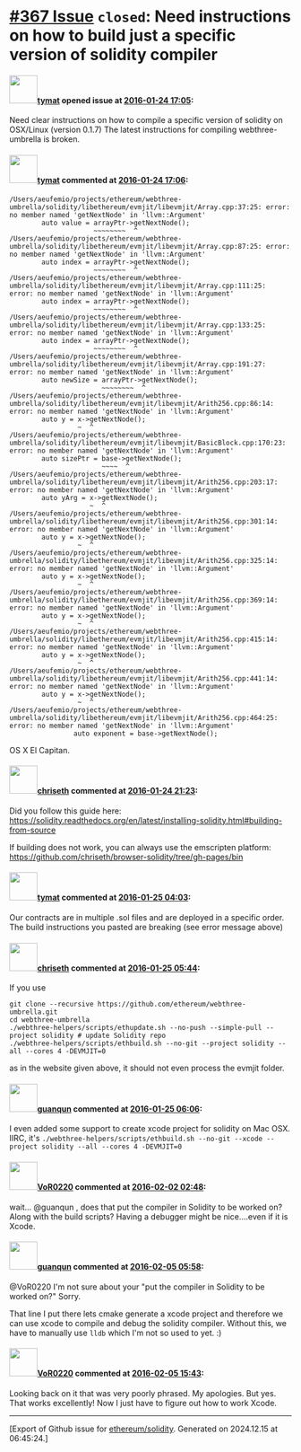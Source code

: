# [\#367 Issue](https://github.com/ethereum/solidity/issues/367) `closed`: Need instructions on how to build just a specific version of solidity compiler

#### <img src="https://avatars.githubusercontent.com/u/849457?u=adbf703b6ca812fb2ef80d46bbb446af7d084072&v=4" width="50">[tymat](https://github.com/tymat) opened issue at [2016-01-24 17:05](https://github.com/ethereum/solidity/issues/367):

Need clear instructions on how to compile a specific version of solidity on OSX/Linux  (version 0.1.7)  The latest instructions for compiling webthree-umbrella is broken.


#### <img src="https://avatars.githubusercontent.com/u/849457?u=adbf703b6ca812fb2ef80d46bbb446af7d084072&v=4" width="50">[tymat](https://github.com/tymat) commented at [2016-01-24 17:06](https://github.com/ethereum/solidity/issues/367#issuecomment-174319745):

```
/Users/aeufemio/projects/ethereum/webthree-umbrella/solidity/libethereum/evmjit/libevmjit/Array.cpp:37:25: error: no member named 'getNextNode' in 'llvm::Argument'
        auto value = arrayPtr->getNextNode();
                     ~~~~~~~~  ^
/Users/aeufemio/projects/ethereum/webthree-umbrella/solidity/libethereum/evmjit/libevmjit/Array.cpp:87:25: error: no member named 'getNextNode' in 'llvm::Argument'
        auto index = arrayPtr->getNextNode();
                     ~~~~~~~~  ^
/Users/aeufemio/projects/ethereum/webthree-umbrella/solidity/libethereum/evmjit/libevmjit/Array.cpp:111:25: error: no member named 'getNextNode' in 'llvm::Argument'
        auto index = arrayPtr->getNextNode();
                     ~~~~~~~~  ^
/Users/aeufemio/projects/ethereum/webthree-umbrella/solidity/libethereum/evmjit/libevmjit/Array.cpp:133:25: error: no member named 'getNextNode' in 'llvm::Argument'
        auto index = arrayPtr->getNextNode();
                     ~~~~~~~~  ^
/Users/aeufemio/projects/ethereum/webthree-umbrella/solidity/libethereum/evmjit/libevmjit/Array.cpp:191:27: error: no member named 'getNextNode' in 'llvm::Argument'
        auto newSize = arrayPtr->getNextNode();
                       ~~~~~~~~  ^
/Users/aeufemio/projects/ethereum/webthree-umbrella/solidity/libethereum/evmjit/libevmjit/Arith256.cpp:86:14: error: no member named 'getNextNode' in 'llvm::Argument'
        auto y = x->getNextNode();
                 ~  ^
/Users/aeufemio/projects/ethereum/webthree-umbrella/solidity/libethereum/evmjit/libevmjit/BasicBlock.cpp:170:23: error: no member named 'getNextNode' in 'llvm::Argument'
        auto sizePtr = base->getNextNode();
                       ~~~~  ^
/Users/aeufemio/projects/ethereum/webthree-umbrella/solidity/libethereum/evmjit/libevmjit/Arith256.cpp:203:17: error: no member named 'getNextNode' in 'llvm::Argument'
        auto yArg = x->getNextNode();
                    ~  ^
/Users/aeufemio/projects/ethereum/webthree-umbrella/solidity/libethereum/evmjit/libevmjit/Arith256.cpp:301:14: error: no member named 'getNextNode' in 'llvm::Argument'
        auto y = x->getNextNode();
                 ~  ^
/Users/aeufemio/projects/ethereum/webthree-umbrella/solidity/libethereum/evmjit/libevmjit/Arith256.cpp:325:14: error: no member named 'getNextNode' in 'llvm::Argument'
        auto y = x->getNextNode();
                 ~  ^
/Users/aeufemio/projects/ethereum/webthree-umbrella/solidity/libethereum/evmjit/libevmjit/Arith256.cpp:369:14: error: no member named 'getNextNode' in 'llvm::Argument'
        auto y = x->getNextNode();
                 ~  ^
/Users/aeufemio/projects/ethereum/webthree-umbrella/solidity/libethereum/evmjit/libevmjit/Arith256.cpp:415:14: error: no member named 'getNextNode' in 'llvm::Argument'
        auto y = x->getNextNode();
                 ~  ^
/Users/aeufemio/projects/ethereum/webthree-umbrella/solidity/libethereum/evmjit/libevmjit/Arith256.cpp:441:14: error: no member named 'getNextNode' in 'llvm::Argument'
        auto y = x->getNextNode();
                 ~  ^
/Users/aeufemio/projects/ethereum/webthree-umbrella/solidity/libethereum/evmjit/libevmjit/Arith256.cpp:464:25: error: no member named 'getNextNode' in 'llvm::Argument'
                auto exponent = base->getNextNode();
```

OS X El Capitan.

#### <img src="https://avatars.githubusercontent.com/u/9073706?v=4" width="50">[chriseth](https://github.com/chriseth) commented at [2016-01-24 21:23](https://github.com/ethereum/solidity/issues/367#issuecomment-174342932):

Did you follow this guide here: https://solidity.readthedocs.org/en/latest/installing-solidity.html#building-from-source

If building does not work, you can always use the emscripten platform:
https://github.com/chriseth/browser-solidity/tree/gh-pages/bin

#### <img src="https://avatars.githubusercontent.com/u/849457?u=adbf703b6ca812fb2ef80d46bbb446af7d084072&v=4" width="50">[tymat](https://github.com/tymat) commented at [2016-01-25 04:03](https://github.com/ethereum/solidity/issues/367#issuecomment-174388645):

Our contracts are in multiple .sol files and are deployed in a specific order.  The build instructions you pasted  are breaking (see error message above)

#### <img src="https://avatars.githubusercontent.com/u/9073706?v=4" width="50">[chriseth](https://github.com/chriseth) commented at [2016-01-25 05:44](https://github.com/ethereum/solidity/issues/367#issuecomment-174410470):

If you use

```
git clone --recursive https://github.com/ethereum/webthree-umbrella.git
cd webthree-umbrella
./webthree-helpers/scripts/ethupdate.sh --no-push --simple-pull --project solidity # update Solidity repo
./webthree-helpers/scripts/ethbuild.sh --no-git --project solidity --all --cores 4 -DEVMJIT=0
```

as in the website given above, it should not even process the evmjit folder.

#### <img src="https://avatars.githubusercontent.com/u/53862?v=4" width="50">[guanqun](https://github.com/guanqun) commented at [2016-01-25 06:06](https://github.com/ethereum/solidity/issues/367#issuecomment-174412839):

I even added some support to create xcode project for solidity on Mac OSX. IIRC, it's `./webthree-helpers/scripts/ethbuild.sh --no-git --xcode --project solidity --all --cores 4 -DEVMJIT=0`

#### <img src="https://avatars.githubusercontent.com/u/7756785?u=2893ea91743ac89ee3846d1f5c7209720e834129&v=4" width="50">[VoR0220](https://github.com/VoR0220) commented at [2016-02-02 02:48](https://github.com/ethereum/solidity/issues/367#issuecomment-178328402):

wait... @guanqun , does that put the compiler in Solidity to be worked on? Along with the build scripts? Having a debugger might be nice....even if it is Xcode.

#### <img src="https://avatars.githubusercontent.com/u/53862?v=4" width="50">[guanqun](https://github.com/guanqun) commented at [2016-02-05 05:58](https://github.com/ethereum/solidity/issues/367#issuecomment-180212794):

@VoR0220 I'm not sure about your "put the compiler in Solidity to be worked on?" Sorry.

That line I put there lets cmake generate a xcode project and therefore we can use xcode to compile and debug the solidity compiler. Without this, we have to manually use `lldb` which I'm not so used to yet. :)

#### <img src="https://avatars.githubusercontent.com/u/7756785?u=2893ea91743ac89ee3846d1f5c7209720e834129&v=4" width="50">[VoR0220](https://github.com/VoR0220) commented at [2016-02-05 15:43](https://github.com/ethereum/solidity/issues/367#issuecomment-180408672):

Looking back on it that was very poorly phrased. My apologies. But yes. That works excellently! Now I just have to figure out how to work Xcode.


-------------------------------------------------------------------------------



[Export of Github issue for [ethereum/solidity](https://github.com/ethereum/solidity). Generated on 2024.12.15 at 06:45:24.]
